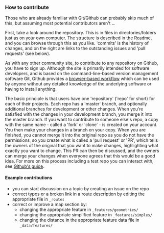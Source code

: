 ### How to contribute

Those who are already familiar with Git/Github can probably skip much of this, but assuming most potential contributors aren't ...

First, take a look around the repository. This is in files in directories/folders just as on your own computer. The structure is described in the Readme, and you can browse through this as you like. 'commits' is the history of changes, and on the right are links to the outstanding issues and 'pull requests' (see below).

As with any other community site, to contribute to any repository on Github, you have to sign up. Although the site is primarily intended for software developers, and is based on the command-line-based version management software Git, Github provides a [browser-based workflow](https://help.github.com/articles/github-flow-in-the-browser/) which can be used by anyone without any detailed knowledge of the underlying software or having to install anything.

The basic principle is that users have one 'repository' ('repo' for short) for each of their projects. Each repo has a 'master' branch, and optionally additional branches for development or other changes. When you're satisfied with the changes in your development branch, you merge it into the master branch. If you want to contribute to someone else's repo, a copy with the same name - called a 'fork' or 'clone' - is created on your account. You then make your changes in a branch on your copy. When you are finished, you cannot merge it into the original repo as you do not have the permissions, so you create what is called a 'pull request' or 'PR', which tells the owners of the original that you want to make changes, highlighting what exactly you want to change. This PR can then be discussed, and the owners can merge your changes when everyone agrees that this would be a good idea. For more on this process including a test repo you can interact with, see [Github's guide](https://guides.github.com/activities/forking/).

#### Example contributions

* you can start discussion on a topic by creating an issue on the repo
* correct typos or a broken link in a route description by editing the appropriate file in `_routes`
* correct or improve a map section by:
  * changing the appropriate feature in `_features/geometries/`
  * changing the appropriate simplified feature in `_features/simples/`
  * changing the distance in the appropriate feature data file in `_data/features/`

